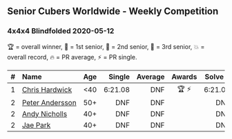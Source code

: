 <style>table {white-space: nowrap;}</style>

## Senior Cubers Worldwide - Weekly Competition
### 4x4x4 Blindfolded 2020-05-12

🏆 = overall winner, 🥇 = 1st senior, 🥈 = 2nd senior, 🥉 = 3rd senior, 💥 = overall record, 🔥 = PR average, ⚡ = PR single.

| # | Name | Age | Single | Average | Awards | Solve 1 | Solve 2 | Solve 3 | Video |
| :--: | :-- | :--: | --: | --: | :--: | --: | --: | --: | :-- |
| 1 | [Chris Hardwick](../../persons/chris_hardwick/444bf.md) | <40 | 6:21.08 | DNF | 🏆 ⚡ | 6:21.08 | DNF | 8:53.61 | [Link](https://www.facebook.com/events/367340484222677/permalink/368430654113660/) |
| 2 | [Peter Andersson](../../persons/peter_andersson/444bf.md) | 50+ | DNF | DNF |  | DNF | DNF | DNF | [Link](https://www.facebook.com/events/367340484222677/permalink/371572940466098/) |
| 2 | [Andy Nicholls](../../persons/andy_nicholls/444bf.md) | 40+ | DNF | DNF |  | DNF | DNF | DNF | [Link](https://www.facebook.com/events/367340484222677/permalink/368219854134740/) |
| 2 | [Jae Park](../../persons/jae_park/444bf.md) | 40+ | DNF | DNF |  | DNF | DNF | DNF | [Link](https://www.facebook.com/events/367340484222677/permalink/370228633933862/) |

<!-- Global site tag (gtag.js) - Google Analytics -->
<script async src="https://www.googletagmanager.com/gtag/js?id=UA-86348435-3"></script>
<script>window.dataLayer = window.dataLayer || []; function gtag() {dataLayer.push(arguments);} gtag('js', new Date()); gtag('config', 'UA-86348435-3');</script>
